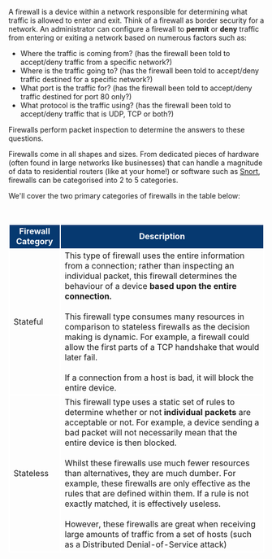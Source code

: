 A firewall is a device within a network responsible for determining what traffic is allowed to enter and exit. Think of a firewall as border security for a network. An administrator can configure a firewall to **permit** or **deny** traffic from entering or exiting a network based on numerous factors such as:

-   Where the traffic is coming from? (has the firewall been told to accept/deny traffic from a specific network?)
-   Where is the traffic going to? (has the firewall been told to accept/deny traffic destined for a specific network?)
-   What port is the traffic for? (has the firewall been told to accept/deny traffic destined for port 80 only?)
-   What protocol is the traffic using? (has the firewall been told to accept/deny traffic that is UDP, TCP or both?)

Firewalls perform packet inspection to determine the answers to these questions.

Firewalls come in all shapes and sizes. From dedicated pieces of hardware (often found in large networks like businesses) that can handle a magnitude of data to residential routers (like at your home!) or software such as [Snort](https://www.snort.org/), firewalls can be categorised into 2 to 5 categories.

We'll cover the two primary categories of firewalls in the table below:
<table>
    <tbody>
		<tr style="text-align:center;background-color:#063970;color:#ffffff;">
            <td style="border:2px solid #FFF"><b>Firewall Category<br></b></td>
             <td style="border:2px solid #FFF"><b>Description<br></b></td>
        </tr>
        <tr>
            <td style="border:2px solid #FFF">Stateful<br></td>
            <td style="border:2px solid #FFF">This type of firewall uses the entire information from a connection; rather than inspecting an individual packet, this firewall determines the behaviour of a device <strong>based upon the entire connection.</strong><br><br>
			This firewall type consumes many resources in comparison to stateless firewalls as the decision making is dynamic. For example, a firewall could allow the first parts of a TCP handshake that would later fail.<br><br>
			If a connection from a host is bad, it will block the entire device.<br></td>
        </tr>
        <tr>
            <td style="border:2px solid #FFF">Stateless<br></td>
            <td style="border:2px solid #FFF">This firewall type uses a static set of rules to determine whether or not <strong>individual packets</strong> are acceptable or not. For example, a device sending a bad packet will not necessarily mean that the entire device is then blocked.<br><br>Whilst these firewalls use much fewer resources than alternatives, they are much dumber. For example, these firewalls are only effective as the rules that are defined within them. If a rule is not exactly matched, it is effectively useless.<br><br>However, these firewalls are great when receiving large amounts of traffic from a set of hosts (such as a Distributed Denial-of-Service attack)<br></td>
        </tr>
    </tbody>
</table>

